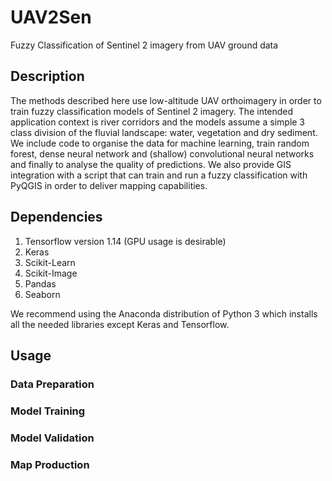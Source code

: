 # UAV2Sen
 Fuzzy Classification of Sentinel 2 imagery from UAV ground data
 
## Description
The methods described here use low-altitude UAV orthoimagery in order to train fuzzy classification models of Sentinel 2 imagery.  The intended application context is river corridors and the models assume a simple 3 class division of the fluvial landscape: water, vegetation and dry sediment.  We include code to organise the data for machine learning, train random forest, dense neural network and (shallow) convolutional neural networks and finally to analyse the quality of predictions.  We also provide GIS integration with a script that can train and run a fuzzy classification with PyQGIS in order to deliver mapping capabilities.  

## Dependencies
1. Tensorflow version 1.14 (GPU usage is desirable)
2. Keras
3. Scikit-Learn
4. Scikit-Image
5. Pandas
6. Seaborn

We recommend using the Anaconda distribution of Python 3 which installs all the needed libraries except Keras and Tensorflow.

## Usage

### Data Preparation

### Model Training

### Model Validation

### Map Production
